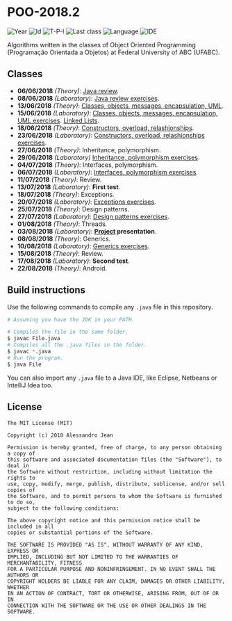 # POO-2018.2
![Year][year] ![Id][id] ![T-P-I][tpi] ![Last class][last-class]
![Language][language] ![IDE][ide]

Algorithms written in the classes of Object Oriented Programming (Programação
Orientada a Objetos) at Federal University of ABC (UFABC).

[year]: https://img.shields.io/badge/year-2018.2-blue.svg?style=flat-square
[id]: https://img.shields.io/badge/id-MCTA018--13-yellowgreen.svg?style=flat-square
[tpi]: https://img.shields.io/badge/T--P--I-2--2--4-lightgrey.svg?style=flat-square
[last-class]: https://img.shields.io/badge/last_class-2018.08.22-green.svg?style=flat-square
[language]: https://img.shields.io/badge/language-Java-yellow.svg?style=flat-square
[ide]: https://img.shields.io/badge/IDE-VSCode-orange.svg?style=flat-square

## Classes

- **06/06/2018** *(Theory)*: [Java review].
- **08/06/2018** *(Laboratory)*: [Java review exercises].
- **13/06/2018** *(Theory)*: [Classes, objects, messages, encapsulation, UML].
- **15/06/2018** *(Laboratory)*: [Classes, objects, messages, encapsulation, UML exercises]. [Linked Lists].
- **18/06/2018** *(Theory)*: [Constructors, overload, relashionships].
- **23/06/2018** *(Laboratory)*: [Constructors, overload, relashionships exercises].
- **27/06/2018** *(Theory)*: Inheritance, polymorphism.
- **29/06/2018** *(Laboratory)* [Inheritance, polymorphism exercises].
- **04/07/2018** *(Theory)*: Interfaces, polymorphism.
- **06/07/2018** *(Laboratory)*: [Interfaces, polymorphism exercises].
- **11/07/2018** *(Theory)*: Review.
- **13/07/2018** *(Laboratory)*: **First test**.
- **18/07/2018** *(Theory)*: Exceptions.
- **20/07/2018** *(Laboratory)*: [Exceptions exercises].
- **25/07/2018** *(Theory)*: Design patterns.
- **27/07/2018** *(Laboratory)*: [Design patterns exercises].
- **01/08/2018** *(Theory)*: Threads.
- **03/08/2018** *(Laboratory)*: **[Project] presentation**.
- **08/08/2018** *(Theory)*: Generics.
- **10/08/2018** *(Laboratory)*: [Generics exercises].
- **15/08/2018** *(Theory)*: Review.
- **17/08/2018** *(Laboratory)*: **Second test**.
- **22/08/2018** *(Theory)*: Android.

[Java review]: classes/theory/2018.06.06/
[Java review exercises]: classes/laboratory/2018.06.08/
[Classes, objects, messages, encapsulation, UML]: classes/theory/2018.06.13
[Classes, objects, messages, encapsulation, UML exercises]: classes/laboratory/2018.06.15/part-01/
[Linked Lists]: classes/laboratory/2018.06.15/part-02/
[Constructors, overload, relashionships]: classes/theory/2018.06.18/
[Constructors, overload, relashionships exercises]: classes/laboratory/2018.06.23/
[Inheritance, polymorphism exercises]: classes/laboratory/2018.06.29/
[Interfaces, polymorphism exercises]: classes/laboratory/2018.07.06/
[Exceptions exercises]: classes/laboratory/2018.07.20/
[Design patterns exercises]: classes/laboratory/2018.07.27/
[Generics exercises]: classes/laboratory/2018.08.10/
[Project]: project/


## Build instructions

Use the following commands to compile any `.java` file in this repository.

```bash
# Assuming you have the JDK in your PATH.

# Compiles the file in the same folder.
$ javac File.java
# Compiles all the .java files in the folder.
$ javac *.java
# Run the program.
$ java File
```

You can also import any `.java` file to a Java IDE, like
Eclipse, Netbeans or IntelliJ Idea too.

## License

    The MIT License (MIT)

    Copyright (c) 2018 Alessandro Jean

    Permission is hereby granted, free of charge, to any person obtaining a copy of
    this software and associated documentation files (the "Software"), to deal in
    the Software without restriction, including without limitation the rights to
    use, copy, modify, merge, publish, distribute, sublicense, and/or sell copies of
    the Software, and to permit persons to whom the Software is furnished to do so,
    subject to the following conditions:
    
    The above copyright notice and this permission notice shall be included in all
    copies or substantial portions of the Software.

    THE SOFTWARE IS PROVIDED "AS IS", WITHOUT WARRANTY OF ANY KIND, EXPRESS OR
    IMPLIED, INCLUDING BUT NOT LIMITED TO THE WARRANTIES OF MERCHANTABILITY, FITNESS
    FOR A PARTICULAR PURPOSE AND NONINFRINGEMENT. IN NO EVENT SHALL THE AUTHORS OR
    COPYRIGHT HOLDERS BE LIABLE FOR ANY CLAIM, DAMAGES OR OTHER LIABILITY, WHETHER
    IN AN ACTION OF CONTRACT, TORT OR OTHERWISE, ARISING FROM, OUT OF OR IN
    CONNECTION WITH THE SOFTWARE OR THE USE OR OTHER DEALINGS IN THE SOFTWARE.